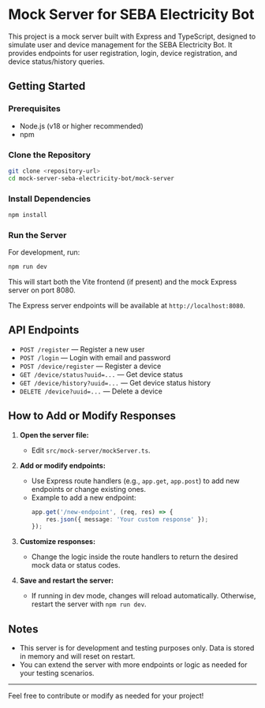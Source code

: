 ﻿# Mock Server for SEBA Electricity Bot

This project is a mock server built with Express and TypeScript, designed to simulate user and device management for the SEBA Electricity Bot. It provides endpoints for user registration, login, device registration, and device status/history queries.

## Getting Started

### Prerequisites
- Node.js (v18 or higher recommended)
- npm

### Clone the Repository
```bash
git clone <repository-url>
cd mock-server-seba-electricity-bot/mock-server
```

### Install Dependencies
```bash
npm install
```

### Run the Server
For development, run:
```bash
npm run dev
```
This will start both the Vite frontend (if present) and the mock Express server on port 8080.

The Express server endpoints will be available at `http://localhost:8080`.

## API Endpoints
- `POST /register` — Register a new user
- `POST /login` — Login with email and password
- `POST /device/register` — Register a device
- `GET /device/status?uuid=...` — Get device status
- `GET /device/history?uuid=...` — Get device status history
- `DELETE /device?uuid=...` — Delete a device

## How to Add or Modify Responses

1. **Open the server file:**
   - Edit `src/mock-server/mockServer.ts`.

2. **Add or modify endpoints:**
   - Use Express route handlers (e.g., `app.get`, `app.post`) to add new endpoints or change existing ones.
   - Example to add a new endpoint:
     ```typescript
     app.get('/new-endpoint', (req, res) => {
         res.json({ message: 'Your custom response' });
     });
     ```

3. **Customize responses:**
   - Change the logic inside the route handlers to return the desired mock data or status codes.

4. **Save and restart the server:**
   - If running in dev mode, changes will reload automatically. Otherwise, restart the server with `npm run dev`.

## Notes
- This server is for development and testing purposes only. Data is stored in memory and will reset on restart.
- You can extend the server with more endpoints or logic as needed for your testing scenarios.

---

Feel free to contribute or modify as needed for your project!

